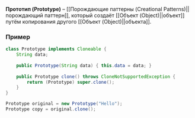 **Прототип (Prototype)** – [[Порождающие паттерны (Creational Patterns)||порождающий паттерн]], который создаёт [[Объект (Object)||объект]] путём копирования другого [[Объект (Object)||объекта]].


### Пример

```java
class Prototype implements Cloneable {
    String data;
	
    public Prototype(String data) { this.data = data; }
	
    public Prototype clone() throws CloneNotSupportedException {
        return (Prototype) super.clone();
    }
}

Prototype original = new Prototype("Hello");
Prototype copy = original.clone();
```